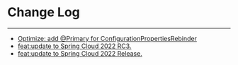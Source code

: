 # Change Log
---

- [Optimize: add @Primary for ConfigurationPropertiesRebinder](https://github.com/Tencent/spring-cloud-tencent/pull/754)
- [feat:update to Spring Cloud 2022 RC3.](https://github.com/Tencent/spring-cloud-tencent/pull/769)
- [feat:update to Spring Cloud 2022 Release.](https://github.com/Tencent/spring-cloud-tencent/pull/782)
